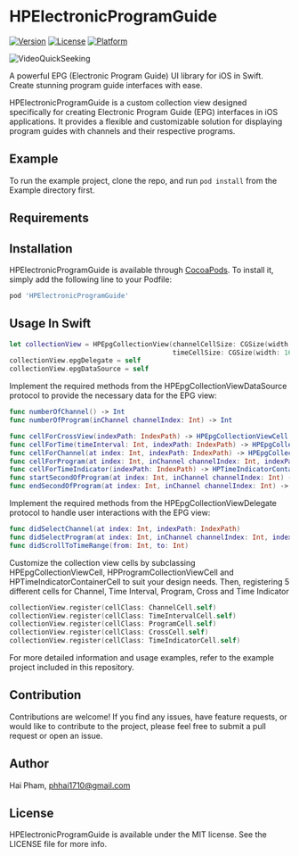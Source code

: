 # HPElectronicProgramGuide

[![Version](https://img.shields.io/cocoapods/v/HPElectronicProgramGuide.svg?style=flat)](https://cocoapods.org/pods/HPElectronicProgramGuide)
[![License](https://img.shields.io/cocoapods/l/HPElectronicProgramGuide.svg?style=flat)](https://cocoapods.org/pods/HPElectronicProgramGuide)
[![Platform](https://img.shields.io/cocoapods/p/HPElectronicProgramGuide.svg?style=flat)](https://cocoapods.org/pods/HPElectronicProgramGuide)

![VideoQuickSeeking](https://github.com/phhai1710/HPElectronicProgramGuide/blob/master/Resources/example.gif?raw=true)

A powerful EPG (Electronic Program Guide) UI library for iOS in Swift. Create stunning program guide interfaces with ease.

HPElectronicProgramGuide is a custom collection view designed specifically for creating Electronic Program Guide (EPG) interfaces in iOS applications. It provides a flexible and customizable solution for displaying program guides with channels and their respective programs.


## Example

To run the example project, clone the repo, and run `pod install` from the Example directory first.

## Requirements

## Installation

HPElectronicProgramGuide is available through [CocoaPods](https://cocoapods.org). To install
it, simply add the following line to your Podfile:

```ruby
pod 'HPElectronicProgramGuide'
```

## Usage In Swift

``` Swift
let collectionView = HPEpgCollectionView(channelCellSize: CGSize(width: 100, height: 40),
                                         timeCellSize: CGSize(width: 160, height: 40))
collectionView.epgDelegate = self
collectionView.epgDataSource = self
```

Implement the required methods from the HPEpgCollectionViewDataSource protocol to provide the necessary data for the EPG view:

``` Swift
func numberOfChannel() -> Int
func numberOfProgram(inChannel channelIndex: Int) -> Int

func cellForCrossView(indexPath: IndexPath) -> HPEpgCollectionViewCell
func cellForTime(timeInterval: Int, indexPath: IndexPath) -> HPEpgCollectionViewCell
func cellForChannel(at index: Int, indexPath: IndexPath) -> HPEpgCollectionViewCell
func cellForProgram(at index: Int, inChannel channelIndex: Int, indexPath: IndexPath) -> HPProgramCollectionViewCell
func cellForTimeIndicator(indexPath: IndexPath) -> HPTimeIndicatorContainerCell
func startSecondOfProgram(at index: Int, inChannel channelIndex: Int) -> Int
func endSecondOfProgram(at index: Int, inChannel channelIndex: Int) -> Int
```

Implement the required methods from the HPEpgCollectionViewDelegate protocol to handle user interactions with the EPG view:

``` Swift
func didSelectChannel(at index: Int, indexPath: IndexPath)
func didSelectProgram(at index: Int, inChannel channelIndex: Int, indexPath: IndexPath)
func didScrollToTimeRange(from: Int, to: Int)
```

Customize the collection view cells by subclassing HPEpgCollectionViewCell, HPProgramCollectionViewCell and HPTimeIndicatorContainerCell to suit your design needs. Then, registering 5 different cells for Channel, Time Interval, Program, Cross and Time Indicator

``` Swift
collectionView.register(cellClass: ChannelCell.self)
collectionView.register(cellClass: TimeIntervalCell.self)
collectionView.register(cellClass: ProgramCell.self)
collectionView.register(cellClass: CrossCell.self)
collectionView.register(cellClass: TimeIndicatorCell.self)
```

For more detailed information and usage examples, refer to the example project included in this repository.


## Contribution
Contributions are welcome! If you find any issues, have feature requests, or would like to contribute to the project, please feel free to submit a pull request or open an issue.

## Author

Hai Pham, phhai1710@gmail.com

## License

HPElectronicProgramGuide is available under the MIT license. See the LICENSE file for more info.
